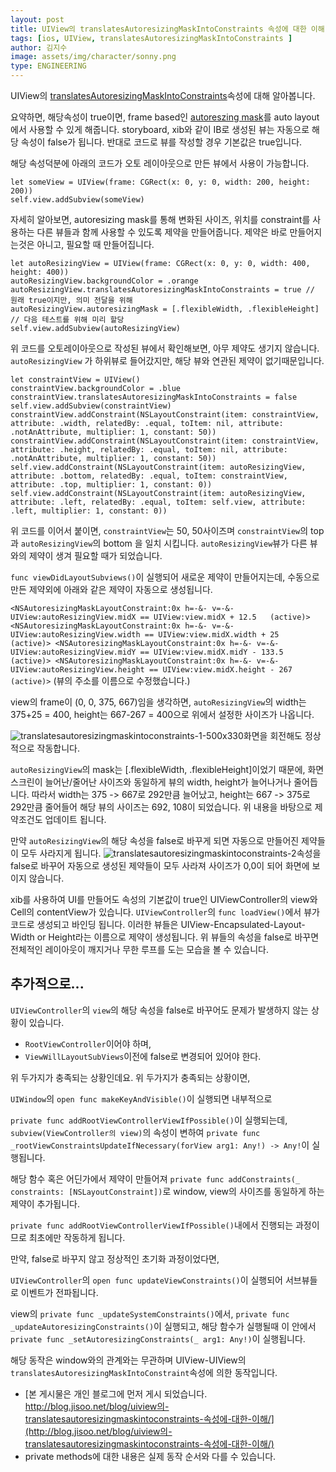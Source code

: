 ```yaml
---
layout: post
title: UIView의 translatesAutoresizingMaskIntoConstraints 속성에 대한 이해
tags: [ios, UIView, translatesAutoresizingMaskIntoConstraints ]
author: 김지수
image: assets/img/character/sonny.png 
type: ENGINEERING
---
```


UIView의 [translatesAutoresizingMaskIntoConstraints](https://developer.apple.com/documentation/uikit/uiview/1622572-translatesautoresizingmaskintoco)속성에 대해 알아봅니다.

요약하면, 해당속성이 true이면, frame based인 [autoreszing mask](https://developer.apple.com/documentation/uikit/uiview/1622559-autoresizingmask)를 auto layout에서 사용할 수 있게 해줍니다.
storyboard, xib와 같이 IB로 생성된 뷰는 자동으로 해당 속성이 false가 됩니다. 반대로 코드로 뷰를 작성할 경우 기본값은 true입니다.

해당 속성덕분에 아래의 코드가 오토 레이아웃으로 만든 뷰에서 사용이 가능합니다.
    
    
    let someView = UIView(frame: CGRect(x: 0, y: 0, width: 200, height: 200))
    self.view.addSubview(someView)

자세히 알아보면, autoresizing mask를 통해 변화된 사이즈, 위치를 constraint를 사용하는 다른 뷰들과 함께 사용할 수 있도록 제약을 만들어줍니다.
제약은 바로 만들어지는것은 아니고, 필요할 때 만들어집니다.
    
    
    let autoResizingView = UIView(frame: CGRect(x: 0, y: 0, width: 400, height: 400))
    autoResizingView.backgroundColor = .orange
    autoResizingView.translatesAutoresizingMaskIntoConstraints = true // 원래 true이지만, 의미 전달을 위해
    autoResizingView.autoresizingMask = [.flexibleWidth, .flexibleHeight] // 다음 테스트를 위해 미리 할당
    self.view.addSubview(autoResizingView)

위 코드를 오토레이아웃으로 작성된 뷰에서 확인해보면, 아무 제약도 생기지 않습니다. `autoResizingView` 가 하위뷰로 들어갔지만, 해당 뷰와 연관된 제약이 없기때문입니다.
    
    
    let constraintView = UIView()
    constraintView.backgroundColor = .blue
    constraintView.translatesAutoresizingMaskIntoConstraints = false
    self.view.addSubview(constraintView)
    constraintView.addConstraint(NSLayoutConstraint(item: constraintView, attribute: .width, relatedBy: .equal, toItem: nil, attribute: .notAnAttribute, multiplier: 1, constant: 50))
    constraintView.addConstraint(NSLayoutConstraint(item: constraintView, attribute: .height, relatedBy: .equal, toItem: nil, attribute: .notAnAttribute, multiplier: 1, constant: 50))
    self.view.addConstraint(NSLayoutConstraint(item: autoResizingView, attribute: .bottom, relatedBy: .equal, toItem: constraintView, attribute: .top, multiplier: 1, constant: 0))
    self.view.addConstraint(NSLayoutConstraint(item: autoResizingView, attribute: .left, relatedBy: .equal, toItem: self.view, attribute: .left, multiplier: 1, constant: 0))

위 코드를 이어서 붙이면, `constraintView`는 50, 50사이즈며 `constraintView`의 top과 `autoResizingView`의 bottom 을 일치 시킵니다. `autoResizingView`뷰가 다른 뷰와의 제약이 생겨 필요할 때가 되었습니다.

`func viewDidLayoutSubviews()`이 실행되어 새로운 제약이 만들어지는데, 수동으로 만든 제약외에 아래와 같은 제약이 자동으로 생성됩니다.

`<NSAutoresizingMaskLayoutConstraint:0x h=-&- v=-&- UIView:autoResizingView.midX == UIView:view.midX + 12.5   (active)>
<NSAutoresizingMaskLayoutConstraint:0x h=-&- v=-&- UIView:autoResizingView.width == UIView:view.midX.width + 25   (active)>
<NSAutoresizingMaskLayoutConstraint:0x h=-&- v=-&- UIView:autoResizingView.midY == UIView:view.midX.midY - 133.5   (active)>
<NSAutoresizingMaskLayoutConstraint:0x h=-&- v=-&- UIView:autoResizingView.height == UIView:view.midX.height - 267   (active)>`
(뷰의 주소를 이름으로 수정했습니다.)

view의 frame이 (0, 0, 375, 667)임을 생각하면, `autoResizingView`의 width는 375+25 = 400, height는 667-267 = 400으로 위에서 설정한 사이즈가 나옵니다.

![translatesautoresizingmaskintoconstraints-1-500x330](http://blog.jisoo.net/static/media/uploads/translatesAutoresizingMaskIntoConstraints/.thumbnails/translatesautoresizingmaskintoconstraints-1.png/translatesautoresizingmaskintoconstraints-1-500x330.png)화면을 회전해도 정상적으로 작동합니다.

`autoResizingView`의 mask는 [.flexibleWidth, .flexibleHeight]이었기 때문에, 화면 스크린이 늘어난/줄어난 사이즈와 동일하게 뷰의 width, height가 늘어나거나 줄어듭니다.
따라서 width는 375 -> 667로 292만큼 늘어났고, height는 667 -> 375로 292만큼 줄어들어 해당 뷰의 사이즈는 692, 108이 되었습니다.
위 내용을 바탕으로 제약조건도 업데이트 됩니다.

만약 `autoResizingView`의 해당 속성을 false로 바꾸게 되면 자동으로 만들어진 제약들이 모두 사라지게 됩니다.
![translatesautoresizingmaskintoconstraints-2](http://blog.jisoo.net/static/media/uploads/translatesAutoresizingMaskIntoConstraints/translatesautoresizingmaskintoconstraints-2.png)속성을 false로 바꾸어 자동으로 생성된 제약들이 모두 사라져 사이즈가 0,0이 되어 화면에 보이지 않습니다.

xib를 사용하여 UI를 만들어도 속성의 기본값이 true인 UIViewController의 view와 Cell의 contentView가 있습니다.
`UIViewController`의 `func loadView()`에서 뷰가 코드로 생성되고 바인딩 됩니다.
이러한 뷰들은 UIView-Encapsulated-Layout-Width or Height라는 이름으로 제약이 생성됩니다.
위 뷰들의 속성을 false로 바꾸면 전체적인 레이아웃이 깨지거나 무한 루프를 도는 모습을 볼 수 있습니다.

## 추가적으로...
`UIViewController`의 `view`의 해당 속성을 false로 바꾸어도 문제가 발생하지 않는 상황이 있습니다. 
- `RootViewController`이어야 하며,
- `ViewWillLayoutSubViews`이전에 false로 변경되어 있어야 한다.

위 두가지가 충족되는 상황인데요. 위 두가지가 충족되는 상황이면,
 
`UIWindow`의 `open func makeKeyAndVisible()`이 실행되면 내부적으로

`private func addRootViewControllerViewIfPossible()`이 실행되는데, `subview(ViewController의 view)`의 속성이 변하여 `private func _rootViewConstraintsUpdateIfNecessary(forView arg1: Any!) -> Any!`이 실행됩니다.

해당 함수 혹은 어딘가에서 제약이 만들어져 `private func addConstraints(_ constraints: [NSLayoutConstraint])`로 window, view의 사이즈를 동일하게 하는 제약이 추가됩니다.

`private func addRootViewControllerViewIfPossible()`내에서 진행되는 과정이므로 최초에만 작동하게 됩니다. 

만약, false로 바꾸지 않고 정상적인 초기화 과정이었다면,

`UIViewController`의 `open func updateViewConstraints()`이 실행되어 서브뷰들로 이벤트가 전파됩니다.
 
view의 `private func _updateSystemConstraints()`에서, `private func _updateAutoresizingConstraints()`이 실행되고, 해당 함수가 실행될때 이 안에서 `private func _setAutoresizingConstraints(_ arg1: Any!)`이 실행됩니다. 

해당 동작은 window와의 관계와는 무관하며 UIView-UIView의 `translatesAutoresizingMaskIntoConstraint`속성에 의한 동작입니다.



  * [본 게시물은 개인 블로그에 먼저 게시 되었습니다. http://blog.jisoo.net/blog/uiview의-translatesautoresizingmaskintoconstraints-속성에-대한-이해/](http://blog.jisoo.net/blog/uiview의-translatesautoresizingmaskintoconstraints-속성에-대한-이해/)
  * private methods에 대한 내용은 실제 동작 순서와 다를 수 있습니다.
